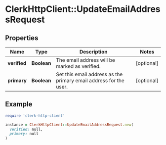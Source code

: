 # ClerkHttpClient::UpdateEmailAddressRequest

## Properties

| Name | Type | Description | Notes |
| ---- | ---- | ----------- | ----- |
| **verified** | **Boolean** | The email address will be marked as verified. | [optional] |
| **primary** | **Boolean** | Set this email address as the primary email address for the user. | [optional] |

## Example

```ruby
require 'clerk-http-client'

instance = ClerkHttpClient::UpdateEmailAddressRequest.new(
  verified: null,
  primary: null
)
```

